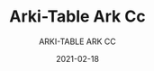 ---
designer: "Pedrali R&D"
description: "Arki-Table%20is%20linear%20and%20rigorous%20from%20a%20structural%20point%20of%20view%2C%20but%20at%20the%20same%20time%20versatile%20and%20designed%20for%20different%20uses.%20Table%20with%20steel%20trestle%20legs%2C%20ultra-thin%20solid%20laminate%20top%20with%20cable%20management%20supported%20by%20an%20extruded%20aluminium%20frame."
image_primary: "img/Arki-Table_ARK_CC_01_zoom.jpg"
image_secondary: "img/Arki-Table_ARK_CC_02_zoom.jpg"
manufacturer: "Pedrali"
href: "https://www.pedrali.it/en/products/catalog/Table-ARKI-TABLE-ARK-CC-00004/"
subtitle: "ARKI-TABLE ARK CC"
tags: 
  - "Pedrali"
  - "Tables"
title: "Arki-Table Ark Cc"
category: "Tables"
slug: "/manufacturers/pedrali/tables/pedrali-r-d-arki-table-ark-cc"
date: "2021-02-18"
---